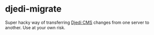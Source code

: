 # djedi-migrate

Super hacky way of transferring [Djedi CMS] changes from one server to another.
Use at your own risk.

[Djedi CMS]: https://djedi-cms.org/
